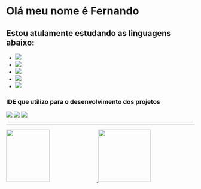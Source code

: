 <h1>Olá meu nome é Fernando</h1>
<section>
    <h2>Estou atulamente estudando as linguagens abaixo:</h2>
    <ul>
        <li><img src="https://img.shields.io/badge/Kotlin-0095D5?&style=for-the-badge&logo=kotlin&logoColor=white"></li>
        <li><img src="https://img.shields.io/badge/Java-ED8B00?style=for-the-badge&logo=openjdk&logoColor=white"</li>
        <li><img src="https://img.shields.io/badge/HTML5-E34F26?style=for-the-badge&logo=html5&logoColor=white"></li>
        <li><img src="https://img.shields.io/badge/CSS3-1572B6?style=for-the-badge&logo=css3&logoColor=white"></li>
        <li><img src="https://img.shields.io/badge/JavaScript-F7DF1E?style=for-the-badge&logo=javascript&logoColor=black"></li>
    </ul>
</section>
<section>
    <h3>IDE que utilizo para o desenvolvimento dos projetos</h3>
    <img src="https://img.shields.io/badge/IntelliJ_IDEA-000000.svg?style=for-the-badge&logo=intellij-idea&logoColor=white"> 
    <img src="https://img.shields.io/badge/Visual_Studio_Code-0078D4?style=for-the-badge&logo=visual%20studio%20code&logoColor=white"> 
    <img src="https://img.shields.io/badge/Android_Studio-3DDC84?style=for-the-badge&logo=android-studio&logoColor=white">
</section>
<hr>
<article>
    <a href="https://beacons.ai/FernandoDev15">
    <img height="140em" width="48%"  src="https://github-readme-stats.vercel.app/api?username=FernandoDev15&show_icons=true&theme=merko&include_all_commits=true&count_private=true"/>
    <img height="140em" width-min="45%" src="https://github-readme-stats.vercel.app/api/top-langs/?username=FernandoDev15&layout=compact&langs_count=16&theme=merko"/>
</article>

